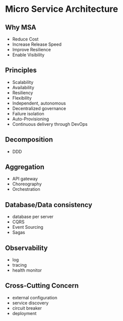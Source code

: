 # Micro Service Architecture

## Why MSA
- Reduce Cost
- Increase Release Speed
- Improve Resilience
- Enable Visibility

## Principles
- Scalability
- Availability
- Resiliency
- Flexibility
- Independent, autonomous
- Decentralized governance
- Failure isolation
- Auto-Provisioning
- Continuous delivery through DevOps

## Decomposition
- DDD

## Aggregation
- API gateway
- Choreography
- Orchestration

## Database/Data consistency
- database per server
- CQRS
- Event Sourcing
- Sagas

## Observability
- log
- tracing
- health monitor

## Cross-Cutting Concern
- external configuration
- service discovery
- circuit breaker
- deployment
